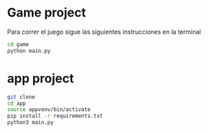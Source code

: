 # Game project

Para correr el juego sigue las siguientes instrucciones en la terminal

```sh
cd game
python main.py

```

# app project

```sh
git clone
cd app
source appvenv/bin/activate
pip install -r requirements.txt
python3 main.py

```
